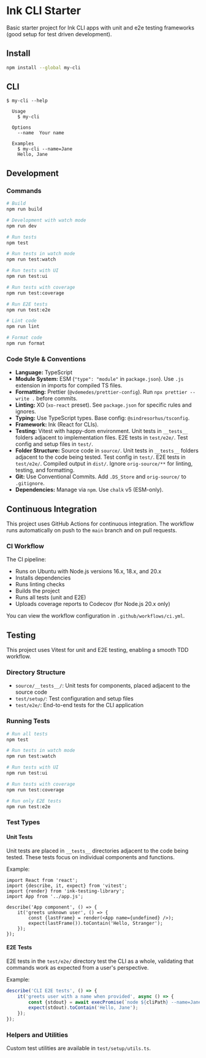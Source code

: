 # Ink CLI Starter

Basic starter project for Ink CLI apps with unit and e2e testing frameworks (good setup for test driven development).

## Install

```bash
npm install --global my-cli
```

## CLI

```
$ my-cli --help

  Usage
    $ my-cli

  Options
    --name  Your name

  Examples
    $ my-cli --name=Jane
    Hello, Jane
```

## Development

### Commands

```bash
# Build
npm run build

# Development with watch mode
npm run dev

# Run tests
npm test

# Run tests in watch mode
npm run test:watch

# Run tests with UI
npm run test:ui

# Run tests with coverage
npm run test:coverage

# Run E2E tests
npm run test:e2e

# Lint code
npm run lint

# Format code
npm run format
```

### Code Style & Conventions

- **Language:** TypeScript
- **Module System:** ESM (`"type": "module"` in `package.json`). Use `.js` extension in imports for compiled TS files.
- **Formatting:** Prettier (`@vdemedes/prettier-config`). Run `npx prettier --write .` before commits.
- **Linting:** XO (`xo-react` preset). See `package.json` for specific rules and ignores.
- **Typing:** Use TypeScript types. Base config: `@sindresorhus/tsconfig`.
- **Framework:** Ink (React for CLIs).
- **Testing:** Vitest with happy-dom environment. Unit tests in `__tests__` folders adjacent to implementation files. E2E tests in `test/e2e/`. Test config and setup files in `test/`.
- **Folder Structure:** Source code in `source/`. Unit tests in `__tests__` folders adjacent to the code being tested. Test config in `test/`. E2E tests in `test/e2e/`. Compiled output in `dist/`. Ignore `orig-source/**` for linting, testing, and formatting.
- **Git:** Use Conventional Commits. Add `.DS_Store` and `orig-source/` to `.gitignore`.
- **Dependencies:** Manage via `npm`. Use `chalk` v5 (ESM-only).

## Continuous Integration

This project uses GitHub Actions for continuous integration. The workflow runs automatically on push to the `main` branch and on pull requests.

### CI Workflow

The CI pipeline:

- Runs on Ubuntu with Node.js versions 16.x, 18.x, and 20.x
- Installs dependencies
- Runs linting checks
- Builds the project
- Runs all tests (unit and E2E)
- Uploads coverage reports to Codecov (for Node.js 20.x only)

You can view the workflow configuration in `.github/workflows/ci.yml`.

## Testing

This project uses Vitest for unit and E2E testing, enabling a smooth TDD workflow.

### Directory Structure

- `source/__tests__/`: Unit tests for components, placed adjacent to the source code
- `test/setup/`: Test configuration and setup files
- `test/e2e/`: End-to-end tests for the CLI application

### Running Tests

```bash
# Run all tests
npm test

# Run tests in watch mode
npm run test:watch

# Run tests with UI
npm run test:ui

# Run tests with coverage
npm run test:coverage

# Run only E2E tests
npm run test:e2e
```

### Test Types

#### Unit Tests

Unit tests are placed in `__tests__` directories adjacent to the code being tested. These tests focus on individual components and functions.

Example:

```tsx
import React from 'react';
import {describe, it, expect} from 'vitest';
import {render} from 'ink-testing-library';
import App from '../app.js';

describe('App component', () => {
	it('greets unknown user', () => {
		const {lastFrame} = render(<App name={undefined} />);
		expect(lastFrame()).toContain('Hello, Stranger');
	});
});
```

#### E2E Tests

E2E tests in the `test/e2e/` directory test the CLI as a whole, validating that commands work as expected from a user's perspective.

Example:

```ts
describe('CLI E2E tests', () => {
	it('greets user with a name when provided', async () => {
		const {stdout} = await execPromise(`node ${cliPath} --name=Jane`);
		expect(stdout).toContain('Hello, Jane');
	});
});
```

### Helpers and Utilities

Custom test utilities are available in `test/setup/utils.ts`.
